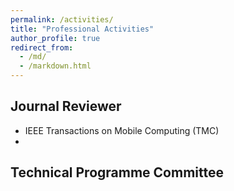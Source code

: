 ```yaml
---
permalink: /activities/
title: "Professional Activities"
author_profile: true
redirect_from: 
  - /md/
  - /markdown.html
---
```


## Journal Reviewer 

* IEEE Transactions on Mobile Computing (TMC)
* 
## Technical Programme Committee








